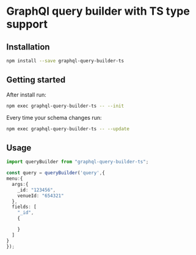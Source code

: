 # GraphQl query builder with TS type support

## Installation

```bash
npm install --save graphql-query-builder-ts
```

## Getting started

After install run:

```bash
npm exec graphql-query-builder-ts -- --init
```

Every time your schema changes run:

```bash
npm exec graphql-query-builder-ts -- --update
```

## Usage

```typescript
import queryBuilder from "graphql-query-builder-ts";

const query = queryBuilder('query',{
menu:{
  args:{
    _id: "123456",
    venueId: "654321"
  },
  fields: [
    "_id",
    {

    }
  ]
}
});
```
